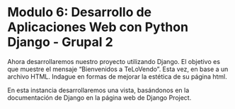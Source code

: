 # Modulo 6: Desarrollo de Aplicaciones Web con Python Django - Grupal 2


Ahora desarrollaremos nuestro proyecto utilizando Django. El objetivo es que muestre el mensaje
“Bienvenidos a TeLoVendo”. Esta vez, en base a un archivo HTML. Indague en formas de mejorar la
estética de su página html.

En esta instancia desarrollaremos una vista, basándonos en la documentación de Django en la página
web de Django Project.
